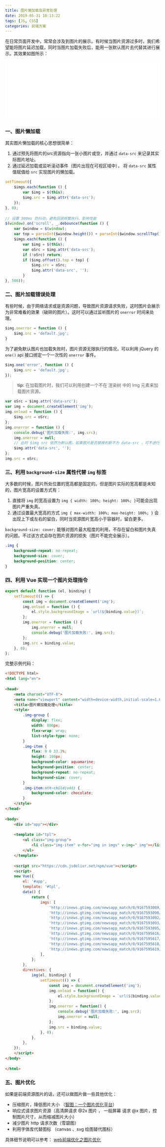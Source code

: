 ```yaml
---
title: 图片懒加载及异常处理
date: 2019-05-31 18:13:22
tags: [JS, CSS]
categories: 前端方案
---
```


在日常页面开发中，常常会涉及到图片的展示。有时候当图片资源过多时，我们希望能将图片延迟加载，同时当图片加载失败后，能用一张默认图片去代替其进行展示。其效果如图所示：

<!-- more -->

![](/images/img-load.gif)

### 一、图片懒加载

其实图片懒加载的核心思想很简单：

1. 通过预先将图片的src资源指向一张小图片或空，并通过 `data-src` 来记录其实际图片地址。
2. 通过延迟加载或监听滚动事件（图片出现在可视区域中）， 将 `data-src` 属性值赋值给 `src` 实现图片的懒加载。

```javascript
setTimeout({
    $imgs.each(function () {
        var $img = $(this);
        $img.src = $img.attr('data-src');
    });  
}, 0);

// 设置 500ms 防抖动，避免回调频繁执行，影响性能
$(window).on('scroll', _.debounce(function () {
    var $window = $(window); 
    var top = parseInt($window.height()) + parseInt($window.scrollTop());
    $imgs.each(function () {
        var $img = $(this);
        var oSrc = $img.attr('data-src');
        if (!oSrc) return;
        if ($img.offset().top < top) {
            $img.src = oSrc;
            $img.attr('data-src', '');
        }
}, 500));
```

### 二、图片加载错误处理

有些时候，由于网络请求或是资源问题，导致图片资源请求失败，这时图片会展示为非常难看的效果（破碎的图片）。这时可以通过监听图片的 `onerror` 时间来处理。

```javascript
$img.onerror = function () {
    $img.src = 'default.jpg';
}
```

为了避免默认图片也加载失败时，图片资源无限执行的情况，可以利用 jQuery 的 `one()` api 接口绑定一个一次性的 `onerror` 事件。

```javascript
$img.one('error', function () {
    $img.src = 'default.jpg';
});
```

> **tip:** 在加载图片时，我们可以利用创建一个不在 渲染树 中的 Img 元素来加载图片资源。

```javascript
var oSrc = $img.attr('data-src');
var img = document.createElement('img');
img.onload = function () {
    $img.src = oSrc;
};
img.onerror = function () {
    console.debug('图片加载失败:', img.src);
    img.onerror = null;
    // 此时 $img src 依然为默认图，如果图片是否替换判断不为 data-src ，可不进行清空
    $img.attr('data-src', '');
};
img.src = oSrc;
```


### 三、利用 `background-size` 属性代替 `img` 标签

大多数的时候，图片所处位置的宽高都是固定的。但是图片实际的宽高都是未知的，图片宽高的设置方式有：

1. 直接将 `img` 的宽高设置为 `img { width: 100%; height: 100%; }`可能会出现图片严重失真。
2. 通过设置最大宽高的方式 `img { max-width: 100%; max-height: 100%; }` 会出现上下或左右的留白，同时当资源图片宽高小于容器时，留白更多。

`background-size: cover;` 能够对图片最大程度的利用，不存在留白和图片失真的问题。不过该方式会存在图片资源的损失（图片不能完全展示）。

```css
.img {
    background-repeat: no-repeat;
    background-size: cover;
    background-position: center;
}
```

### 四、利用 Vue 实现一个图片处理指令

```javascript
export default function (el, binding) {
    setTimeout(() => {
        const img = document.createElement('img');
        img.onload = function () {
            el.style.backgroundImage = `url(${binding.value})`;
        };
        img.onerror = function () {
            img.onerror = null;
            console.debug('图片加载失败:', img.src);
        };
        img.src = binding.value;
    }, 0);
};
```

完整示例代码：

```html
<!DOCTYPE html>
<html lang="en">

<head>
    <meta charset="UTF-8">
    <meta name="viewport" content="width=device-width,initial-scale=1.0,maximum-scale=1.0,user-scalable=0">
    <title>图片懒加载处理</title>
    <style>
        .img-group {
            display: flex;
            width: 800px;
            flex-wrap: wrap;
            list-style-type: none;
        }
        .img-item {
            flex: 0 0 33.3%;
            height: 100px;
            background-color: aquamarine;
            background-position: center;
            background-repeat: no-repeat;
            background-size: cover;
        }
        .img-item:nth-child(odd) {
            background-color: chocolate;
        }
    </style>
</head>

<body>
    <div id="app"></div>

    <template id="tpl">
        <ul class="img-group">
            <li class="img-item" v-for="img in imgs" v-img=" img"></li>
        </ul>
    </template>

    <script src="https://cdn.jsdelivr.net/npm/vue"></script>
    <script>
    new Vue({
        el: '#app',
        template: '#tpl',
        data() {
            return {
                imgs: [
                    'http://inews.gtimg.com/newsapp_match/0/9167593089/0',
                    'http://inews.gtimg.com/newsapp_match/0/9167593090/0',
                    'http://inews.gtimg.com/newsapp_match/0/9167593092/0',
                    'http://inews.gtimg.com/newsapp_match/0/9167593093/0',
                    'http://inews.gtimg.com/newsapp_match/0/9167593095/0',
                    'http://inews.gtimg.com/newsapp_match/0/9167595616/0',
                    'http://inews.gtimg.com/newsapp_match/0/9167595617/0',
                    'http://inews.gtimg.com/newsapp_match/0/9167595618/0',
                    'http://inews.gtimg.com/newsapp_match/0/9167595619/0'
                ],
            };
        },
        directives: {
            img(el, binding) {
                setTimeout(() => {
                    const img = document.createElement('img');
                    img.onload = function() {
                        el.style.backgroundImage = `url(${binding.value})`;
                    };
                    img.onerror = function() {
                        console.debug('图片加载失败:', img.src);
                        img.onerror = null;
                    };
                    img.src = binding.value;
                }, 0);
            },
        },
    });
    </script>
</body>

</html>
```

### 五、图片优化

如果是前端资源图片的话，还可以做图片做一些其他优化：

- 压缩图片，降低图片大小 （[智图：一个图片优化平台](https://zhitu.isux.us/)）
- 响应式请求图片资源（高清屏请求 @2x 图片 ， 一般屏幕 请求 @x 图片，控制图片尺寸，从而缩减图片大小）
- 减少图片 http 请求次数（雪碧图）
- 利用字体库代替图标 （canvas 、svg 绘图替代图标）

具体细节说明可以参考： [web前端优化之图片优化](https://juejin.im/post/59a7725b6fb9a02497170459) 